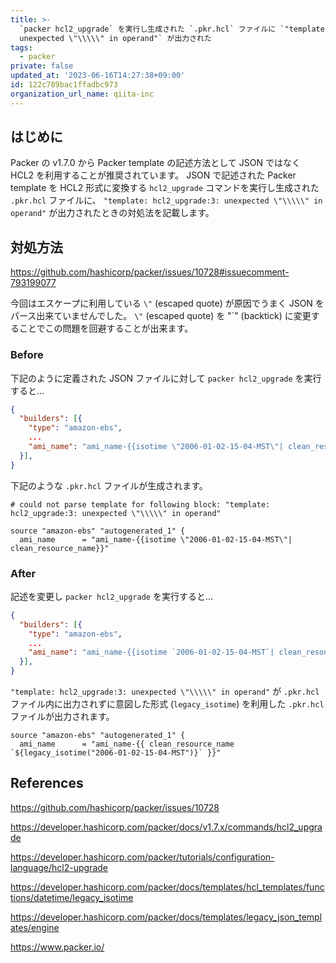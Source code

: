 ```yaml
---
title: >-
  `packer hcl2_upgrade` を実行し生成された `.pkr.hcl` ファイルに `"template: hcl2_upgrade:3:
  unexpected \"\\\\\" in operand"` が出力された
tags:
  - packer
private: false
updated_at: '2023-06-16T14:27:38+09:00'
id: 122c789bac1ffadbc973
organization_url_name: qiita-inc
---
```


## はじめに

Packer の v1.7.0 から Packer template の記述方法として JSON ではなく HCL2 を利用することが推奨されています。
JSON で記述された Packer template を HCL2 形式に変換する `hcl2_upgrade` コマンドを実行し生成された `.pkr.hcl` ファイルに、 `"template: hcl2_upgrade:3: unexpected \"\\\\\" in operand"` が出力されたときの対処法を記載します。

## 対処方法

https://github.com/hashicorp/packer/issues/10728#issuecomment-793199077

今回はエスケープに利用している `\"` (escaped quote) が原因でうまく JSON をパース出来ていませんでした。
`\"` (escaped quote) を "`" (backtick) に変更することでこの問題を回避することが出来ます。

### Before

下記のように定義された JSON ファイルに対して `packer hcl2_upgrade` を実行すると...

```json:sample_packer_template.json
{
  "builders": [{
    "type": "amazon-ebs",
    ...
    "ami_name": "ami_name-{{isotime \"2006-01-02-15-04-MST\"| clean_resource_name}}"
  }],
}
```

下記のような `.pkr.hcl` ファイルが生成されます。

```hcl:sample_packer_template.json.pkr.hcl
# could not parse template for following block: "template: hcl2_upgrade:3: unexpected \"\\\\\" in operand"

source "amazon-ebs" "autogenerated_1" {
  ami_name      = "ami_name-{{isotime \"2006-01-02-15-04-MST\"| clean_resource_name}}"
```

### After

記述を変更し `packer hcl2_upgrade` を実行すると...

```json:sample_packer_template.json
{
  "builders": [{
    "type": "amazon-ebs",
    ...
    "ami_name": "ami_name-{{isotime `2006-01-02-15-04-MST`| clean_resource_name}}"
  }],
}
```

`"template: hcl2_upgrade:3: unexpected \"\\\\\" in operand"` が `.pkr.hcl` ファイル内に出力されずに意図した形式 (`legacy_isotime`) を利用した `.pkr.hcl` ファイルが出力されます。

```hcl:sample_packer_template.json.pkr.hcl
source "amazon-ebs" "autogenerated_1" {
  ami_name      = "ami_name-{{ clean_resource_name `${legacy_isotime("2006-01-02-15-04-MST")}` }}"
```

## References

https://github.com/hashicorp/packer/issues/10728

https://developer.hashicorp.com/packer/docs/v1.7.x/commands/hcl2_upgrade

https://developer.hashicorp.com/packer/tutorials/configuration-language/hcl2-upgrade

https://developer.hashicorp.com/packer/docs/templates/hcl_templates/functions/datetime/legacy_isotime

https://developer.hashicorp.com/packer/docs/templates/legacy_json_templates/engine

https://www.packer.io/
